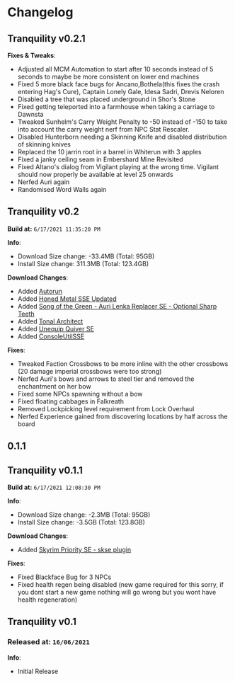 # Changelog

## Tranquility v0.2.1

**Fixes & Tweaks**:

- Adjusted all MCM Automation to start after 10 seconds instead of 5 seconds to maybe be more consistent on lower end machines
- Fixed 5 more black face bugs for Ancano,Bothela(this fixes the crash entering Hag's Cure), Captain Lonely Gale, Idesa Sadri, Drevis Neloren
- Disabled a tree that was placed underground in Shor's Stone
- Fixed getting teleported into a farmhouse when taking a carriage to Dawnsta
- Tweaked Sunhelm's Carry Weight Penalty to -50 instead of -150 to take into account the carry weight nerf from NPC Stat Rescaler.
- Disabled Hunterborn needing a Skinning Knife and disabled distribution of skinning knives
- Replaced the 10 jarrin root in a barrel in Whiterun with 3 apples
- Fixed a janky ceiling seam in Embershard Mine Revisited
- Fixed Altano's dialog from Vigilant playing at the wrong time. Vigilant should now properly be available at level 25 onwards
- Nerfed Auri again
- Randomised Word Walls again

## Tranquility v0.2

**Build at:** `6/17/2021 11:35:20 PM`

**Info**:

- Download Size change: -33.4MB (Total: 95GB)
- Install Size change: 311.3MB (Total: 123.4GB)

**Download Changes**:

- Added [Autorun](http://nexusmods.com/skyrimspecialedition/mods/45451)
- Added [Honed Metal SSE Updated](http://nexusmods.com/skyrimspecialedition/mods/51254)
- Added [Song of the Green - Auri Lenka Replacer SE - Optional Sharp Teeth](http://nexusmods.com/skyrimspecialedition/mods/29345)
- Added [Tonal Architect](http://nexusmods.com/skyrimspecialedition/mods/51199)
- Added [Unequip Quiver SE](http://nexusmods.com/skyrimspecialedition/mods/44031)
- Added [ConsoleUtilSSE](http://nexusmods.com/skyrimspecialedition/mods/24858)

**Fixes**:

- Tweaked Faction Crossbows to be more inline with the other crossbows (20 damage imperial crossbows were too strong)
- Nerfed Auri's bows and arrows to steel tier and removed the enchantment on her bow
- Fixed some NPCs spawning without a bow
- Fixed floating cabbages in Falkreath
- Removed Lockpicking level requirement from Lock Overhaul
- Nerfed Experience gained from discovering locations by half across the board

## 0.1.1

## Tranquility v0.1.1

**Build at:** `6/17/2021 12:08:30 PM`

**Info**:

- Download Size change: -2.3MB (Total: 95GB)
- Install Size change: -3.5GB (Total: 123.8GB)

**Download Changes**:

- Added [Skyrim Priority SE - skse plugin](http://nexusmods.com/skyrimspecialedition/mods/50129)

**Fixes**:

- Fixed Blackface Bug for 3 NPCs
- Fixed health regen being disabled (new game required for this sorry, if you dont start a new game nothing will go wrong but you wont have health regeneration)

## Tranquility v0.1

### Released at: `16/06/2021`

**Info**:

- Initial Release
